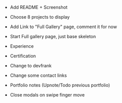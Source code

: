 - Add README + Screenshot
- Choose 8 projects to display
- Add Link to "Full Gallery" page, comment it for now
- Start Full gallery page, just base skeleton

- Experience
- Certification

- Change to devfrank
- Change some contact links

- Portfolio notes (Upnote/Todo previous portfolio)

- Close modals on swipe finger move